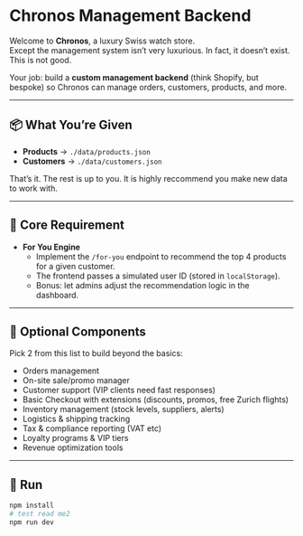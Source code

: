# Chronos Management Backend

Welcome to **Chronos**, a luxury Swiss watch store.  
Except the management system isn’t very luxurious. In fact, it doesn’t exist. This is not good.  

Your job: build a **custom management backend** (think Shopify, but bespoke) so Chronos can manage orders, customers, products, and more.  

---

## 📦 What You’re Given

- **Products** → `./data/products.json`  
- **Customers** → `./data/customers.json`  

That’s it. The rest is up to you. It is highly reccommend you make new data to work with. 

---

## 🎯 Core Requirement

- **For You Engine**  
  - Implement the `/for-you` endpoint to recommend the top 4 products for a given customer.  
  - The frontend passes a simulated user ID (stored in `localStorage`).  
  - Bonus: let admins adjust the recommendation logic in the dashboard.  

---

## 🧩 Optional Components

Pick 2 from this list to build beyond the basics:  

- Orders management  
- On-site sale/promo manager
- Customer support (VIP clients need fast responses)  
- Basic Checkout with extensions (discounts, promos, free Zurich flights)  
- Inventory management (stock levels, suppliers, alerts)  
- Logistics & shipping tracking  
- Tax & compliance reporting (VAT etc)
- Loyalty programs & VIP tiers  
- Revenue optimization tools  

---

## 🚀 Run

```bash
npm install
# test read me2
npm run dev
